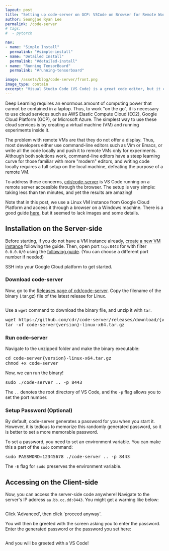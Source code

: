 ```yaml
---
layout: post
title: "Setting up code-server on GCP: VSCode on Browser for Remote Work!"
author: Seungjae Ryan Lee
permalink: /code-server
# tags:
#  - pytorch

nav:
- name: "Simple Install"
  permalink: "#simple-install"
- name: "Detailed Install"
  permalink: "#detailed-install"
- name: "Running TensorBoard"
  permalink: "#running-tensorboard"

image: /assets/blog/code-server/front.png
image_type: contain
excerpt: "Visual Studio Code (VS Code) is a great code editor, but it cannot be used remotely... or can it? Code-server is VS Code running on a remote server accessible through the browser."
---
```


Deep Learning requires an enormous amount of computing power that cannot be contained in a laptop. Thus, to work "on the go", it is necessary to use cloud services such as AWS Elastic Compute Cloud (EC2), Google Cloud Platform (GCP), or Microsoft Azure. The simplest way to use these cloud services is by creating a virtual machine (VM) and running experiments inside it.

The problem with remote VMs are that they do not offer a display. Thus, most developers either use command-line editors such as Vim or Emacs, or write all the code locally and push it to remote VMs only for experiments. Although both solutions work, command-line editors have a steep learning curve for those familiar with more "modern" editors, and writing code locally requires a full setup on the local machine, defeating the purpose of a remote VM.

To address these concerns, [cdr/code-server](https://github.com/cdr/code-server) is VS Code running on a remote server accessible through the browser. The setup is very simple: taking less than ten minutes, and yet the results are amazing!

Note that in this post, we use a Linux VM instance from Google Cloud Platform and access it through a browser on a Windows machine. There is a good guide [here](https://github.com/cdr/code-server/blob/master/doc/admin/install/google_cloud.md), but it seemed to lack images and some details.

## Installation on the Server-side

Before starting, if you do not have a VM instance already, [create a new VM instance](https://cloud.google.com/compute/docs/quickstart-linux) following the guide. Then, open port `tcp:8443` for with filter `0.0.0.0/0` using the [following guide](https://cloud.google.com/vpc/docs/using-firewalls). (You can choose a different port number if needed) 

SSH into your Google Cloud platform to get started.

### Download code-server

Now, go to the [Releases page of cdr/code-server](https://github.com/cdr/code-server/releases). Copy the filename of the binary (.tar.gz) file of the latest release for Linux.

<div class="w80" style="margin: 10px auto;">
  <img src="{{ absolute_url }}/assets/blog/code-server/releases.png" alt="">
</div>

Use a `wget` command to download the binary file, and unzip it with `tar`.

<pre class="enlighter" data-enlighter-language="bash">
wget https://github.com/cdr/code-server/releases/download/{version}/code-server{version}-linux-x64.tar.gz
tar -xf code-server{version}-linux-x64.tar.gz
</pre>

### Run code-server

Navigate to the unzipped folder and make the binary executable:

<pre class="enlighter" data-enlighter-language="bash">
cd code-server{version}-linux-x64.tar.gz
chmod +x code-server
</pre>

Now, we can run the binary!

<pre class="enlighter" data-enlighter-language="bash">
sudo ./code-server .. -p 8443
</pre>

The `..` denotes the root directory of VS Code, and the `-p` flag allows you to set the port number.

### Setup Password (Optional)

By default, code-server generates a password for you when you start it. However, it is tedious to memorize this randomly generated password, so it is better to set a more memorable password.

To set a password, you need to set an environment variable. You can make this a part of the `sudo` command:

<pre class="enlighter" data-enlighter-language="bash">
sudo PASSWORD=12345678 ./code-server .. -p 8443
</pre>

The `-E` flag for `sudo` preserves the environment variable.

## Accessing on the Client-side

Now, you can access the server-side code anywhere! Navigate to the server's IP address `aa.bb.cc.dd:8443`. You might get a warning like below:

<div class="w70" style="margin: 10px auto;">
  <img src="{{ absolute_url }}/assets/blog/code-server/chrome_warning.png" alt="">
</div>

Click 'Advanced', then click 'proceed anyway'.

You will then be greeted with the screen asking you to enter the password. Enter the generated password or the password you set here:

<div class="w50" style="margin: 10px auto;">
  <img src="{{ absolute_url }}/assets/blog/code-server/password.png" alt="">
</div>

And you will be greeted with a VS Code!
